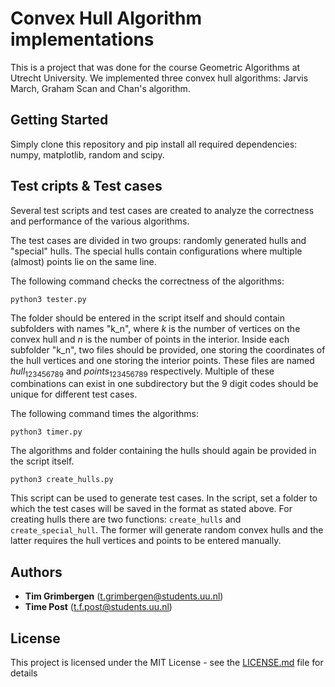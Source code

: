 # Convex Hull Algorithm implementations

This is a project that was done for the course Geometric Algorithms at Utrecht University. 
We implemented three convex hull algorithms: Jarvis March, Graham Scan and Chan's algorithm.

## Getting Started

Simply clone this repository and pip install all required dependencies: numpy, matplotlib, random and scipy. 

## Test cripts & Test cases

Several test scripts and test cases are created to analyze the correctness and performance of the various algorithms.

The test cases are divided in two groups: randomly generated hulls and "special" hulls. The special hulls contain configurations
where multiple (almost) points lie on the same line.

The following command checks the correctness of the algorithms:
```
python3 tester.py
```
The folder should be entered in the script itself and should contain subfolders with names "k_n", where $k$ is the number of vertices on the
convex hull and $n$ is the number of points in the interior. Inside each subfolder "k_n", two files should be provided, one storing the coordinates of
the hull vertices and one storing the interior points. These files are named $hull_123456789$ and $points_123456789$ respectively. Multiple of these 
combinations can exist in one subdirectory but the 9 digit codes should be unique for different test cases.

The following command times the algorithms:
```
python3 timer.py
```
The algorithms and folder containing the hulls should again be provided in the script itself.

```
python3 create_hulls.py
```
This script can be used to generate test cases. In the script, set a folder to which the test cases will be saved in the format as stated above. 
For creating hulls there are two functions: `create_hulls` and `create_special_hull`. The former will generate random convex hulls and the latter
requires the hull vertices and points to be entered manually.


## Authors

* **Tim Grimbergen** (t.grimbergen@students.uu.nl)
* **Time Post** (t.f.post@students.uu.nl)

## License

This project is licensed under the MIT License - see the [LICENSE.md](LICENSE.md) file for details
